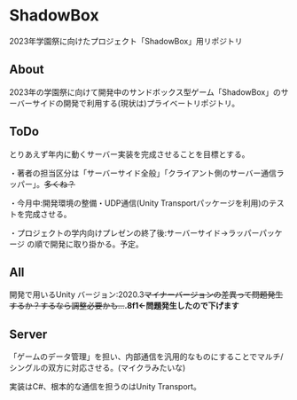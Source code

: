 # ShadowBox
2023年学園祭に向けたプロジェクト「ShadowBox」用リポジトリ
## About

2023年の学園祭に向けて開発中のサンドボックス型ゲーム「ShadowBox」のサーバーサイドの開発で利用する(現状は)プライベートリポジトリ。

## ToDo

とりあえず年内に動くサーバー実装を完成させることを目標とする。

・著者の担当区分は「サーバーサイド全般」「クライアント側のサーバー通信ラッパー」。~~多くね？~~

・今月中:開発環境の整備・UDP通信(Unity Transportパッケージを利用)のテストを完成させる。

・プロジェクトの学内向けプレゼンの終了後:サーバーサイド→ラッパーパッケージ の順で開発に取り掛かる。予定。

## All

開発で用いるUnity バージョン:2020.3~~マイナーバージョンの差異って問題発生するか？するなら調整必要かも...~~**.8f1←問題発生したので下げます**

## Server

「ゲームのデータ管理」を担い、内部通信を汎用的なものにすることでマルチ/シングルの双方に対応させる。(マイクラみたいな)

実装はC#、根本的な通信を担うのはUnity Transport。
